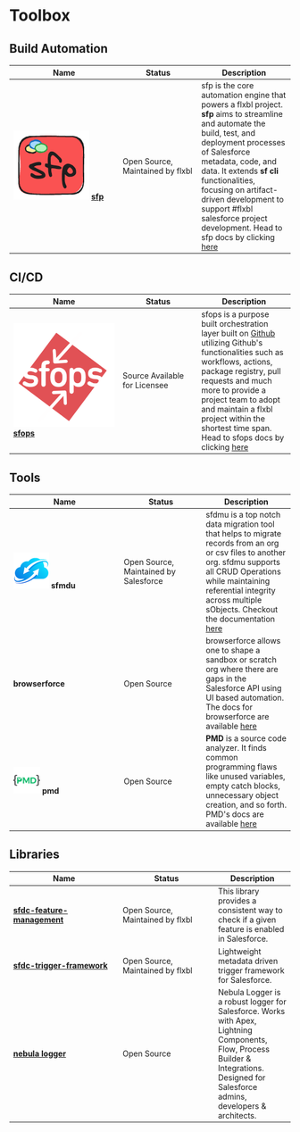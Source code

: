 # Toolbox



## Build Automation



<table><thead><tr><th width="182">Name</th><th width="127">Status</th><th>Description</th></tr></thead><tbody><tr><td><img src="../.gitbook/assets/sfp-logo.png" alt="" data-size="line"> <a href="https://app.gitbook.com/o/fKx1Ub4x8BCvXSpvO1Hz/s/YLI5Ts7pWhWQV9UaBn3H/"><strong>sfp</strong></a></td><td>Open Source, Maintained by flxbl</td><td>sfp is the core automation engine that powers a flxbl project. <strong>sfp</strong> aims to streamline and automate the build, test, and deployment processes of Salesforce metadata,  code, and data. It extends <strong>sf cli</strong> functionalities, focusing on artifact-driven development to support #flxbl salesforce project development. Head to sfp docs by clicking <a href="https://docs.flxbl.io/sfp">here</a></td></tr></tbody></table>



## CI/CD

<table><thead><tr><th width="182">Name</th><th width="127">Status</th><th>Description</th></tr></thead><tbody><tr><td><img src="../.gitbook/assets/sfops-logo.png" alt="" data-size="line"> <a href="https://app.gitbook.com/o/fKx1Ub4x8BCvXSpvO1Hz/s/lMXJauKOgXVlDwo5NJ6c/"><strong>sfops</strong></a></td><td>Source Available for Licensee</td><td>sfops is a purpose built orchestration layer built on <a href="https://www.github.com">Github</a> utilizing Github's functionalities such as workflows, actions, package registry, pull requests  and much more to provide a project team to adopt and maintain a flxbl project within the shortest time span.  Head to sfops docs by clicking <a href="https://docs.flxbl.io/sfops">here</a></td></tr></tbody></table>

## Tools

<table><thead><tr><th width="184">Name</th><th width="133">Status</th><th>Description</th></tr></thead><tbody><tr><td><img src="../.gitbook/assets/image (6).png" alt="" data-size="line">  <strong>sfmdu</strong></td><td>Open Source, Maintained by Salesforce</td><td>sfdmu is a top notch data migration tool that helps to migrate records from an org or csv files to another org. sfdmu supports all CRUD Operations while maintaining referential integrity across multiple sObjects.  Checkout the documentation <a href="https://help.sfdmu.com/">here</a></td></tr><tr><td>  <strong>browserforce</strong></td><td>Open Source</td><td>browserforce allows one to shape a sandbox or scratch org where there are gaps in the Salesforce API using UI based automation. The docs for browserforce are available <a href="https://github.com/amtrack/sfdx-browserforce-plugin">here</a></td></tr><tr><td><img src="../.gitbook/assets/image (7).png" alt="" data-size="original"> <strong>pmd</strong></td><td>Open Source</td><td><strong>PMD</strong> is a source code analyzer. It finds common programming flaws like unused variables, empty catch blocks, unnecessary object creation, and so forth. PMD's docs are available <a href="https://pmd.github.io/">here</a></td></tr></tbody></table>



## Libraries

<table><thead><tr><th width="182">Name</th><th width="157">Status</th><th>Description</th></tr></thead><tbody><tr><td><a href="https://github.com/flxbl-io/sfdc-feature-management"><strong>sfdc-feature-management</strong></a></td><td>Open Source, Maintained by flxbl</td><td>This library provides a consistent way to check if a given feature is enabled in Salesforce.</td></tr><tr><td><a href="https://github.com/flxbl-io/sfdc-trigger-framework"><strong>sfdc-trigger-framework</strong></a></td><td>Open Source, Maintained by flxbl</td><td>Lightweight metadata driven trigger framework for Salesforce.</td></tr><tr><td><a href="https://github.com/jongpie/NebulaLogger"><strong>nebula logger</strong></a></td><td>Open Source</td><td>Nebula Logger is a robust logger for Salesforce. Works with Apex, Lightning Components, Flow, Process Builder &#x26; Integrations. Designed for Salesforce admins, developers &#x26; architects.</td></tr></tbody></table>

